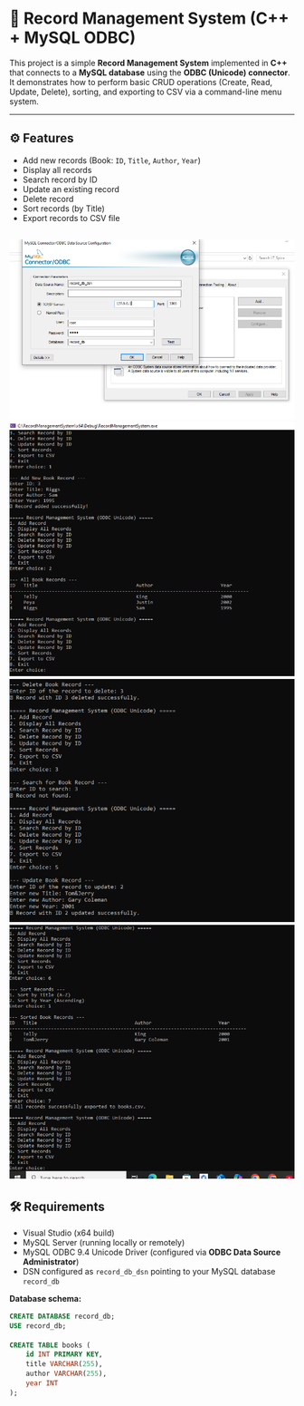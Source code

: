 # 📘 Record Management System (C++ + MySQL ODBC)

This project is a simple **Record Management System** implemented in **C++** that connects to a **MySQL database** using the **ODBC (Unicode) connector**.  
It demonstrates how to perform basic CRUD operations (Create, Read, Update, Delete), sorting, and exporting to CSV via a command-line menu system.

---

## ⚙️ Features
- Add new records (Book: `ID`, `Title`, `Author`, `Year`)  
- Display all records  
- Search record by ID  
- Update an existing record  
- Delete record  
- Sort records (by Title)  
- Export records to CSV file  

![Screenshot1](screenshot4.PNG)
![Screenshot2](screenshot1.PNG)
![Screenshot3](screenshot2.PNG)
![Screenshot4](screenshot3.PNG)
---

## 🛠️ Requirements
- Visual Studio (x64 build)  
- MySQL Server (running locally or remotely)  
- MySQL ODBC 9.4 Unicode Driver (configured via **ODBC Data Source Administrator**)  
- DSN configured as `record_db_dsn` pointing to your MySQL database `record_db`

**Database schema:**
```sql
CREATE DATABASE record_db;
USE record_db;

CREATE TABLE books (
    id INT PRIMARY KEY,
    title VARCHAR(255),
    author VARCHAR(255),
    year INT
);
